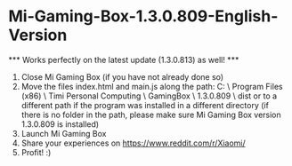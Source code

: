 # Mi-Gaming-Box-1.3.0.809-English-Version

*** Works perfectly on the latest update (1.3.0.813) as well! ***

1) Close Mi Gaming Box (if you have not already done so)
2) Move the files index.html and main.js along the path:
C: \ Program Files (x86) \ Timi Personal Computing \ GamingBox \ 1.3.0.809 \ dist or to a different path if the program was installed in a different directory
(if there is no folder in the path, please make sure Mi Gaming Box version 1.3.0.809 is installed)
3) Launch Mi Gaming Box
4) Share your experiences on https://www.reddit.com/r/Xiaomi/
5) Profit! :)

